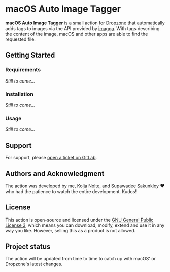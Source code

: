 # macOS Auto Image Tagger

**macOS Auto Image Tagger** is a small action for [Dropzone](https://aptonic.com/) that automatically adds tags to images via the API provided by [imagga](https://imagga.com/auth/signup). With tags describing the content of the image, macOS and other apps are able to find the requested file.

## Getting Started

### Requirements

*Still to come...*

### Installation

*Still to come...*

### Usage

*Still to come...*

## Support

For support, please [open a ticket on GitLab](https://gitlab.com/thaikolja/macos-auto-image-tagger/-/issues).


## Authors and Acknowledgment

The action was developed by me, Kolja Nolte, and Supawadee Sakunkloy ❤️ who had the patience to watch the entire development. Kudos!


## License

This action is open-source and licensed under the [GNU General Public License 3](https://www.gnu.org/licenses/gpl-3.0.en.html), which means you can download, modify, extend and use it in any way you like. However, selling this as a product is not allowed.


## Project status

The action will be updated from time to time to catch up with macOS' or Dropzone's latest changes.